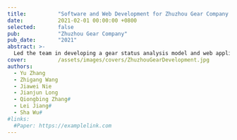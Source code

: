 ```yaml
---
title:          "Software and Web Development for Zhuzhou Gear Company (Project Leader)"
date:           2021-02-01 00:00:00 +0800
selected:       false
pub:            "Zhuzhou Gear Company"
pub_date:       "2021"
abstract: >-
  Led the team in developing a gear status analysis model and web application, predicting operational status based on various parameters. Utilized a Vue and SpringBoot stack with MATLAB algorithms for real-time computation and expert system integration for data visualization.
cover:          /assets/images/covers/ZhuzhouGearDevelopment.jpg
authors:
  - Yu Zhang
  - Zhigang Wang
  - Jiawei Nie
  - Jianjun Long
  - Qiongbing Zhang#
  - Lei Jiang#
  - Sha Wu#
#links:
  #Paper: https://examplelink.com
---
```

